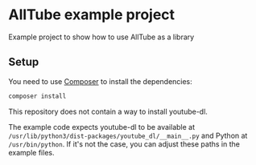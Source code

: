 # AllTube example project
Example project to show how to use AllTube as a library

## Setup

You need to use [Composer](https://getcomposer.org/) to install the dependencies:

```bash
composer install
```

This repository does not contain a way to install youtube-dl.

The example code expects youtube-dl to be available at `/usr/lib/python3/dist-packages/youtube_dl/__main__.py` and Python at `/usr/bin/python`.
If it's not the case, you can adjust these paths in the example files.
